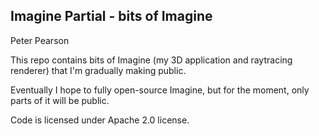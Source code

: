 ## Imagine Partial - bits of Imagine
Peter Pearson

This repo contains bits of Imagine (my 3D application and raytracing renderer) that I'm gradually making public.

Eventually I hope to fully open-source Imagine, but for the moment, only parts of it will be public.

Code is licensed under Apache 2.0 license.


